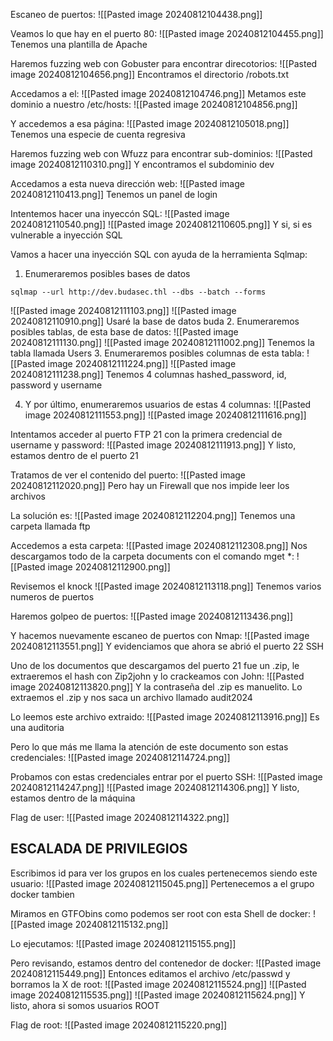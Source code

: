 Escaneo de puertos:
![[Pasted image 20240812104438.png]]

Veamos lo que hay en el puerto 80:
![[Pasted image 20240812104455.png]]
Tenemos una plantilla de Apache

Haremos fuzzing web con Gobuster para encontrar direcotorios:
![[Pasted image 20240812104656.png]]
Encontramos el directorio /robots.txt

Accedamos a el:
![[Pasted image 20240812104746.png]]
Metamos este dominio a nuestro /etc/hosts:
![[Pasted image 20240812104856.png]]

Y accedemos a esa página:
![[Pasted image 20240812105018.png]]
Tenemos una especie de cuenta regresiva

Haremos fuzzing web con Wfuzz para encontrar sub-dominios:
![[Pasted image 20240812110310.png]]
Y encontramos el subdominio dev

Accedamos a esta nueva dirección web:
![[Pasted image 20240812110413.png]]
Tenemos un panel de login

Intentemos hacer una inyeccón SQL:
![[Pasted image 20240812110540.png]]
![[Pasted image 20240812110605.png]]
Y si, si es vulnerable a inyección SQL

Vamos a hacer una inyección SQL con ayuda de la herramienta Sqlmap:
1. Enumeraremos posibles bases de datos
```
sqlmap --url http://dev.budasec.thl --dbs --batch --forms  
```
![[Pasted image 20240812111103.png]]
![[Pasted image 20240812110910.png]]
Usaré la base de datos buda
2. Enumeraremos posibles tablas, de esta base de datos:
![[Pasted image 20240812111130.png]]
![[Pasted image 20240812111002.png]]
Tenemos la tabla llamada Users
3. Enumeraremos posibles columnas de esta tabla:
![[Pasted image 20240812111224.png]]
![[Pasted image 20240812111238.png]]
Tenemos 4 columnas hashed_password, id, password y username

4. Y por último, enumeraremos usuarios de estas 4 columnas:
![[Pasted image 20240812111553.png]]
![[Pasted image 20240812111616.png]]

Intentamos acceder al puerto FTP 21 con la primera credencial de username y password:
![[Pasted image 20240812111913.png]]
Y listo, estamos dentro de el puerto 21

Tratamos de ver el contenido del puerto:
![[Pasted image 20240812112020.png]]
Pero hay un Firewall que nos impide leer los archivos 

La solución es: 
![[Pasted image 20240812112204.png]]
Tenemos una carpeta llamada ftp

Accedemos a esta carpeta:
![[Pasted image 20240812112308.png]]
Nos descargamos todo de la carpeta documents con el comando mget *:
![[Pasted image 20240812112900.png]]

Revisemos el knock
![[Pasted image 20240812113118.png]]
Tenemos varios numeros de puertos

Haremos golpeo de puertos:
![[Pasted image 20240812113436.png]]

Y hacemos nuevamente escaneo de puertos con Nmap:
![[Pasted image 20240812113551.png]]
Y evidenciamos que ahora se abrió el puerto 22 SSH

Uno de los documentos que descargamos del puerto 21 fue un .zip, le extraeremos el hash con Zip2john y lo crackeamos con John:
![[Pasted image 20240812113820.png]]
Y la contraseña del .zip es manuelito. Lo extraemos el .zip y nos saca un archivo llamado audit2024

Lo leemos este archivo extraido:
![[Pasted image 20240812113916.png]]
Es una auditoria

Pero lo que más me llama la atención de este documento son estas credenciales:
![[Pasted image 20240812114724.png]]

Probamos con estas credenciales entrar por el puerto SSH:
![[Pasted image 20240812114247.png]]
![[Pasted image 20240812114306.png]]
Y listo, estamos dentro de la máquina

Flag de user:
![[Pasted image 20240812114322.png]]

## ESCALADA DE PRIVILEGIOS

Escribimos id para ver los grupos en los cuales pertenecemos siendo este usuario:
![[Pasted image 20240812115045.png]]
Pertenecemos a el grupo docker tambien

Miramos en GTFObins como podemos ser root con esta Shell de docker:
![[Pasted image 20240812115132.png]]

Lo ejecutamos:
![[Pasted image 20240812115155.png]]

Pero revisando, estamos dentro del contenedor de docker:
![[Pasted image 20240812115449.png]]
Entonces editamos el archivo /etc/passwd y borramos la X de root:
![[Pasted image 20240812115524.png]]
![[Pasted image 20240812115535.png]]
![[Pasted image 20240812115624.png]]
Y listo, ahora si somos usuarios ROOT

Flag de root:
![[Pasted image 20240812115220.png]]


